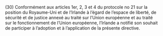 (30) Conformément aux articles 1er, 2, 3 et 4 du protocole no 21 sur la position du Royaume-Uni et de l’Irlande à l’égard de l’espace de liberté, de sécurité et de justice annexé au traité sur l’Union européenne et au traité sur le fonctionnement de l’Union européenne, l’Irlande a notifié son souhait de participer à l’adoption et à l’application de la présente directive.